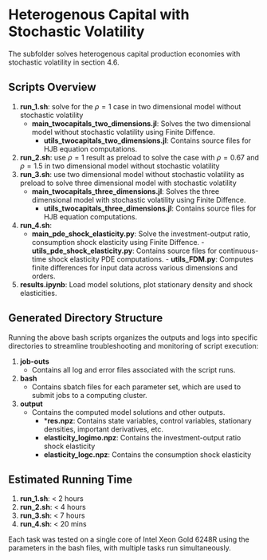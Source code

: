 # Heterogenous Capital with Stochastic Volatility

The subfolder solves heterogenous capital production economies with stochastic volatility in section 4.6.

## Scripts Overview

1. **run_1.sh**: solve for the $\rho=1$ case in two dimensional model without stochastic volatility
   - **main_twocapitals_two_dimensions.jl**: Solves the two dimensional model without stochastic volatility using Finite Diffence.
      - **utils_twocapitals_two_dimensions.jl**: Contains source files for HJB equation computations.
2. **run_2.sh**: use $\rho=1$ result as preload to solve the case with $\rho = 0.67$ and $\rho = 1.5$ in two dimensional model without stochastic volatility
3. **run_3.sh**: use two dimensional model without stochastic volatility as preload to solve three dimensional model with stochastic volatility 
   - **main_twocapitals_three_dimensions.jl**: Solves the three dimensional model with stochastic volatility using Finite Diffence.
      - **utils_twocapitals_three_dimensions.jl**: Contains source files for HJB equation computations.
4. **run_4.sh**:
   - **main_pde_shock_elasticity.py**: Solve the investment-output ratio, consumption shock elasticity using Finite Diffence.
         - **utils_pde_shock_elasticity.py**: Contains source files for continuous-time shock elasticity PDE computations.
         - **utils_FDM.py**: Computes finite differences for input data across various dimensions and orders.
5. **results.ipynb**: Load model solutions, plot stationary density and shock elasticities.

## Generated Directory Structure

Running the above bash scripts organizes the outputs and logs into specific directories to streamline troubleshooting and monitoring of script execution:

1. **job-outs**
   - Contains all log and error files associated with the script runs.
2. **bash**
   - Contains sbatch files for each parameter set, which are used to submit jobs to a computing cluster.
3. **output**
   - Contains the computed model solutions and other outputs.
        - ***res.npz**: Contains state variables, control variables, stationary densities, important derivatives, etc.
        - **elasticity_logimo.npz**: Contains the investment-output ratio shock elasticity
        - **elasticity_logc.npz**: Contains the consumption shock elasticity

## Estimated Running Time
1. **run_1.sh**: < 2 hours
2. **run_2.sh**: < 4 hours
3. **run_3.sh**: < 7 hours
4. **run_4.sh**: < 20 mins

Each task was tested on a single core of Intel Xeon Gold 6248R using the parameters in the bash files, with multiple tasks run simultaneously.